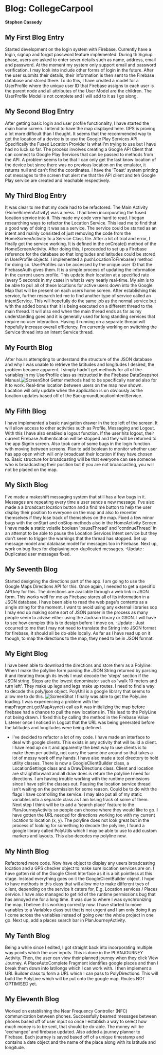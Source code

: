 # Blog: CollegeCarpool

**Stephen Cassedy**

## My First Blog Entry
Started development on the login system with Firebase. Currently have a login, signup and forgot password
feature implemented. During th Signup phase, users are asked to enter sever details such as name, address,
email and password. At the moment my system only support email and password verification. I may look into
include other forms of login in the future. After the user submits their details, their information is then
sent to the Firebase database and stored there. To do this, I have created a model for a UserProfile where the
unique user ID that Firebase assigns to each user is the parent node and all attributes of the User Model are
the children. The UserProfile Model is not complete and I will add to it as I go along.

## My Second Blog Entry
After getting basic login and user profile functionality, I have started the main home screen. I intend to have the 
map displayed here. GPS is proving a lot more difficult than I thought. It seems that the recommended way to get the
location of a device is to use the Google Play Services API. Specifically the Fused Location Provider is what I'm trying
to use but I have had no luck so far. The process involves creating a Google API Client that can connect to Google
Play Services that can be passed to methods from the API. A problem seems to be that I can only get the last know location
of the device but since there was no previous location on the emulator, it returns null and can't find the 
coordinates. I have the 'Toast' system printing out messages to the screen that alert me that the API client
and teh Google Play service are created and reachable respectively.

## My Third Blog Entry
It was clear to me that my code had to be refactored. The Main Activity (HomeScreenActivity) was a mess. I had been
incorporating the fused location service into it. This made my code very hard to read. I began researching ways to refactor the Location
Service. This lead me to find that a good way of doing it was as a service. The service could be started as an intent and mainly
consisted of just removing the code from the HomeScreenActivity to a Service Class file. After a lot of trial and error, I finally got
the service working. It is defined in the onCreate() method of the HomeScreenActivity. After doing this, I proceeded to set up
a Firebase reference for the database so that longitudes and latitudes could be stored in UserProfile objects. I implemented a 
pushLocationToFirebase() method for doing so. UserProfiles can be accessed by the unique user ID that the FirebaseAuth gives them.
It is a simple process of updating the information in the current users profile. This update their location at a specified rate (every
5 seconds in my case) in what is very nearly real-time. My aim is to be able to pull all of these locations for active users down into
the Google Map that will be present on each users home screen. After establishing this service, further research led me to find another
type of service called an IntentService. This will hopefully do the same job as the normal service but with the added bonus that it is being
executed on a different thread to the main thread. It will also end when the main thread ends as far as my understanding goes and it is
generally used for long standing services that require no user interaction. Having it running on a separate thread will hopefully increase
overall efficiency. I'm currently working on switching the Service thread into an Intent Service thread.

## My Fourth Blog
After hours attempting to understand the structure of the JSON database and why I was unable to retrieve the latitudes and longitudes I desired,
the problem became apparent. I simply hadn't get methods for all of the variables in my UserProfile class as instructed in the Firebase DataSnapshot
Manual.![ScreenShot](https://gitlab.computing.dcu.ie/casseds2/2017-ca400-casseds2/raw/master/docs/blog/images/FirebaseDataSnapshotInstructions.PNG) Getter methods had to be specifically named
also for it to work. Real-time location between users on the map now shown. Location will only update when the application is on obviously as the location updates based off of the BackgroundLocationIntentService.

## My Fifth Blog
I have implemented a basic navigation drawer in the top left of the screen. It will allow access to other activities such as Profile, Messaging and Logout. With this I have also
enabled a logout function. If the user hits logout, their current Firebase Authentication will be stopped and they will be returned to the app SignIn screen. Also took
care of some bugs in the login function with moving between screens. Plan to add boolean to monitor whether user has app open which will only broadcast their location if
they have chosen to. Basic structure for broadcasting will be that everyone can see someone who is broadcasting their position but if you are not broadcasting, you will not be placed 
on the map.

## My Sixth Blog
I've made a makeshift messaging system that still has a few bugs in it. Messages are repeating every time a user sends a new message. I've also made a a broadcast location button
and a find me button to help the user display their position to everyone on the map and also to recenter themselves if they lose track of themselves on the map. Fixed a few minor bugs
with the onStart and onStop methods also in the HomeActivity Screen. I have made a static volatile boolean 'pauseThread' and 'continueThread' in an attempt to be able to pause
the Location Services Intent service but they don't seem to trigger the warnings that the thread has stopped. Set up message model and database model for messages too in Firebase.
Next up, work on bug fixes for displaying non-duplicated messages.
-Update : Duplicated user messages fixed.

## My Seventh Blog
Started designing the directions part of the app. I am going to use the Google Maps Directions API for this. Once again, I needed to get a specific API
key for this. The directions are available through a web link in JSON form. This works well for me as Firebase stores all of its information
in a JSON database. I have been able to read the web page's contents as a single string for the moment. I want to avoid using any external libraries
sop I may end up making some sort of JSON parser in the process as many people seem to advise either using the Jackson library or GSON.
I will have to see how complex this is to design before I move on.
-Update : Just occurred to me that I may not need to translate the String into JSON format for firebase, it should all be do-able locally.
          As far as I have read up on it though, to map the directions to the map, they need to be in JSON format.

## My Eight Blog
I have been able to download the directions and store them as a Polyline. When I make the polyline form parsing the JSON String returned
by parsing it and iterating through its levels I must decode the 'steps' section if the JSON string. Steps are the lowest denominator such
as 'walk 10 meters and turn left'. They make up legs and legs make up routes. I need to find a way to decode this poly/json object. PolyUtil is
a google library that seems to allow me to do this. ![ScreenShot](https://gitlab.computing.dcu.ie/casseds2/2017-ca400-casseds2/blob/Directions/docs/blog/images/FirstPolyLine.png)
I finally was able to get the PolyLine loading. I was experiencing a problem with the mapFragment.getMapAsync() call as it was initializing the map before firebase had a chance to pull the new locations in.
This lead to the PolyLine not being drawn. I fixed this by calling the method in the Firebase Value Listener once I noticed in Logcat that the URL was being generated before the 
latitudes and longitudes were being defined.

- I've decided to refactor a lot of my code. I have made an interface to deal with google clients. This exists in any activity that will build a client. I have read up on it and
apparently the best way to use clients is to make them per activity, not carry the same one around so that takes a lot of messy work off my hands. I have also made a tool directory to hold utility
classes. There is now a GoogleClientBuilder class, a LocationSettings class and a DrawDirections class. Client and location are straightforward and all draw does is
return the polyline I need for directions. I am having trouble working with the runtime permissions since I have split the classes out. Pausing the location service thread
isn't waiting on the permission for some reason. Could be to do with the flags I have controlling the service. I may also put all of my static variables into a
separate class as I am losing track of some of them. Next step I think will be to add a 'search place' feature to the PlanJourneyActivity so people can choose
where they would like to go. I have gotten the URL  needed for directions working too with my current location to location (x, y). The polyline does not look great
but in the process of looking for something to decode the polyline, I found a google library called PolyUtils which I may be able to use to add custom markers and
layouts. This also decodes my polyline now.

## My Ninth Blog
Refactored more code. Now have object to display any users broadcasting location and a GPS checker object to make sure location services are on. I have gotten rid of the 
Google Client Interface as it is a bit pointless at this stage. Instead everything goes on it the GoogleClientBuilder object. I hope to have methods in this class that will
allow me to make different tyes of client, depending on the service it caters for, E.g. Location services / Places service. I have also managed to get rid of the runtime permissions
bug that has annoyed me for a long time. It was due to where I was synchronizing the map. I believe it is working correctly now. I have started to move variables to a Variables class
but that is not urgent and I am only doing it as I come across the variables instead of going over the whole project in one go.
Next up, add a places search bar in PlanJourneyActivity.

## My Tenth Blog
Being a while since I edited, I got straight back into incorporating multiple way points which the user inputs. This is done in the PLANJOURNEY
Activity. Then, the user can view their planned journey when they click View Journey. A PlaceAutoComplete Fragment identifies google places and then I break them down into
lat/longs which I can work with. I then implement a URL Builder class to form a URL which I can pass to PolyDirections. This will build the PolyLine which will be
put onto the google map. Routes NOT OPTIMISED yet.

## My Eleventh Blog
Worked on establishing the Near Frequency Controller (NFC) communication between phones. Successfully beamed messages between phones based off of user
input so once I establish a way to select how much money is to be sent, that should be do-able. The money will be 'exchanged' and firebase updated.
Also added a journey planner to Firebase. Each journey is saved based off of a unique timestamp and contains a date object and the name of the place along with its
latitude and longitude.

